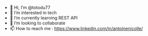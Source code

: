 - 👋 Hi, I’m @totodu77
- 👀 I’m interested in tech
- 🌱 I’m currently learning REST API
- 💞️ I’m looking to collaborate
- 📫 How to reach me : https://www.linkedin.com/in/antoinenicolle/

<!---
totodu77/totodu77 is a ✨ special ✨ repository because its `README.md` (this file) appears on your GitHub profile.
You can click the Preview link to take a look at your changes.
--->
